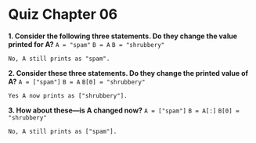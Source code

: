 # Quiz Chapter 06

**1. Consider the following three statements. Do they change the value printed for A?**
    `A = "spam"`
    `B = A`
    `B = "shrubbery"`

    No, A still prints as "spam".

**2. Consider these three statements. Do they change the printed value of A?**
    `A = ["spam"]`
    `B = A`
    `B[0] = "shrubbery"`

    Yes A now prints as ["shrubbery"].

**3. How about these—is A changed now?**
    `A = ["spam"]`
    `B = A[:]`
    `B[0] = "shrubbery"`

    No, A still prints as ["spam"].
